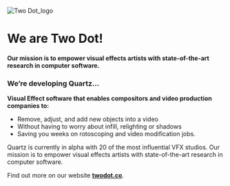 ![Two Dot_logo](https://github.com/Advanced-Broadcast-Graphics/.github/assets/34553387/d7f6fa27-d21e-4e58-80b1-819db77a7af4)

# We are Two Dot!
#### Our mission is to empower visual effects artists with state-of-the-art research in computer software.

### We’re developing Quartz…

**Visual Effect software that enables compositors and video production companies to:**
* Remove, adjust, and add new objects into a video 
* Without having to worry about infill, relighting or shadows
* Saving you weeks on rotoscoping and video modification jobs.

Quartz is currently in alpha with 20 of the most influential VFX studios. 
Our mission is to empower visual effects artists with state-of-the-art research in computer software.

Find out more on our website **[twodot.co](https://twodot.co)**.
